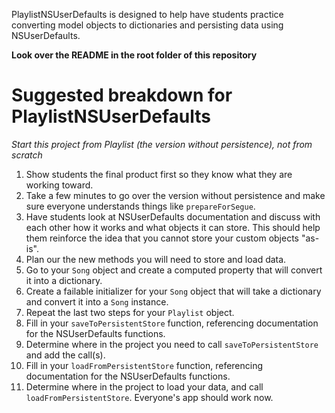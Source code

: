 PlaylistNSUserDefaults is designed to help have students practice converting model objects to dictionaries and persisting data using NSUserDefaults.

**Look over the README in the root folder of this repository**

# Suggested breakdown for PlaylistNSUserDefaults

*Start this project from Playlist (the version without persistence), not from scratch*

1. Show students the final product first so they know what they are working toward.
1. Take a few minutes to go over the version without persistence and make sure everyone understands things like `prepareForSegue`.
2. Have students look at NSUserDefaults documentation and discuss with each other how it works and what objects it can store. This should help them reinforce the idea that you cannot store your custom objects "as-is".
4. Plan our the new methods you will need to store and load data.
3. Go to your `Song` object and create a computed property that will convert it into a dictionary.
4. Create a failable initializer for your `Song` object that will take a dictionary and convert it into a `Song` instance.
5. Repeat the last two steps for your `Playlist` object.
6. Fill in your `saveToPersistentStore` function, referencing documentation for the NSUserDefaults functions.
7. Determine where in the project you need to call `saveToPersistentStore` and add the call(s).
8. Fill in your `loadFromPersistentStore` function, referencing documentation for the NSUserDefaults functions.
9. Determine where in the project to load your data, and call `loadFromPersistentStore`. Everyone's app should work now.